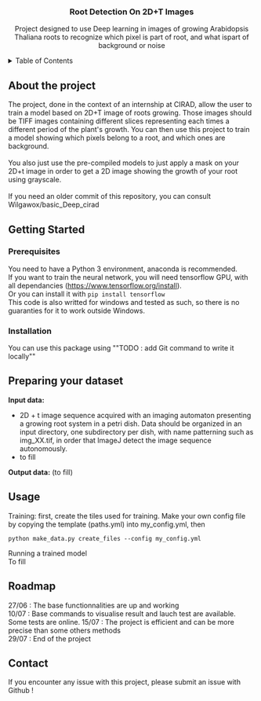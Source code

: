 <!-- Source : Best-README-template on : https://github.com/othneildrew/Best-README-Template -->

<h3 align="center">Root Detection On 2D+T Images</h3>

  <p align="center">
    Project designed to use Deep learning in images of growing Arabidopsis Thaliana roots to recognize which pixel is part of root, and what ispart of background
    or noise
    <br />

<!-- TABLE OF CONTENTS -->
<details>
  <summary>Table of Contents</summary>
  <ol>
    <li>
      <a href="#about-the-project">About The Project</a>
    </li>
    <li>
      <a href="#getting-started">Getting Started</a>
      <ul>
        <li><a href="#prerequisites">Prerequisites</a></li>
        <li><a href="#installation">Installation</a></li>
      </ul>
    </li>
    <li><a href="#usage">Usage</a></li>
    <li><a href="#roadmap">Roadmap</a></li>
    <li><a href="#contact">Contact</a></li>
  </ol>
</details>


<!-- About the project -->
## About the project

The project, done in the context of an internship at CIRAD, allow the user to train a model based on 2D+T image of roots growing. Those images should be TIFF images containing different slices representing each times a different period of the plant's growth. You can then use this project to train a model showing which pixels belong to a root, and which ones are background.
<br/><br/>
You also just use the pre-compiled models to just apply a mask on your 2D+t image in order to get a 2D image showing the growth of your root using grayscale.
<br/><br/>
If you need an older commit of this repository, you can consult Wilgawox/basic_Deep_cirad

<!-- GETTING STARTED -->
## Getting Started

### Prerequisites

You need to have a Python 3 environment, anaconda is recommended.
<br/>
If you want to train the neural network, you will need tensorflow GPU, with all dependancies (https://www.tensorflow.org/install). 
<br/>
Or you can install it with `pip install tensorflow`
<br/>
This code is also writted for windows and tested as such, so there is no guaranties for it to work outside Windows.

### Installation

You can use this package using ""TODO : add Git command to write it locally""


  
## Preparing your dataset

**Input data:** 
  - 2D + t image sequence acquired with an imaging automaton presenting a growing root system in a petri dish. Data should be organized in an input directory, one subdirectory per dish, with name patterning such as img_XX.tif, in order that ImageJ detect the image sequence autonomously.
  - to fill

**Output data:** (to fill)
  
  
<!-- Usage -->
## Usage 

Training: first, create the tiles used for training. Make your own config file by copying the template (paths.yml) into my_config.yml, then
<br/>
```
python make_data.py create_files --config my_config.yml
```

Running a trained model  
To fill
  
<!-- Roadmap -->
## Roadmap

27/06 : The base functionnalities are up and working<br />
10/07 : Base commands to visualise result and lauch test are available. Some tests are online.
15/07 : The project is efficient and can be more precise than some others methods<br />
29/07 : End of the project<br />

<!-- Contact -->
## Contact

If you encounter any issue with this project, please submit an issue with Github !

